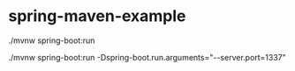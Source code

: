 # spring-maven-example

./mvnw spring-boot:run

./mvnw spring-boot:run -Dspring-boot.run.arguments="--server.port=1337"
